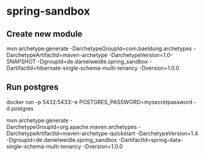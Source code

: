 # spring-sandbox




## Create new module
mvn archetype:generate -DarchetypeGroupId=com.baeldung.archetypes
-DarchetypeArtifactId=maven-archetype
-DarchetypeVersion=1.0-SNAPSHOT
-DgroupId=de.danielweidle.spring_sandbox
-DartifactId=hibernate-single-schema-multi-tenancy
-Dversion=1.0.0


## Run postgres

docker run -p 5432:5433:-e POSTGRES_PASSWORD=mysecretpassword -d postgres


mvn archetype:generate -DarchetypeGroupId=org.apache.maven.archetypes -DarchetypeArtifactId=maven-archetype-quickstart -DarchetypeVersion=1.4 -DgroupId=de.danielweidle.spring_sandbox -DartifactId=spring-data-single-schema-multi-tenancy -Dversion=1.0.0